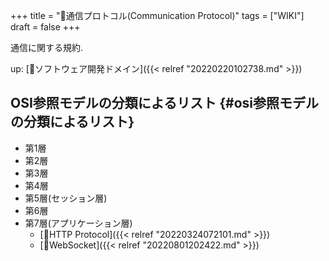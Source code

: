 +++
title = "📝通信プロトコル(Communication Protocol)"
tags = ["WIKI"]
draft = false
+++

通信に関する規約.

up: [📂ソフトウェア開発ドメイン]({{< relref "20220220102738.md" >}})


## OSI参照モデルの分類によるリスト {#osi参照モデルの分類によるリスト}

-   第1層
-   第2層
-   第3層
-   第4層
-   第5層(セッション層)
-   第6層
-   第7層(アプリケーション層)
    -   [📝HTTP Protocol]({{< relref "20220324072101.md" >}})
    -   [📝WebSocket]({{< relref "20220801202422.md" >}})
